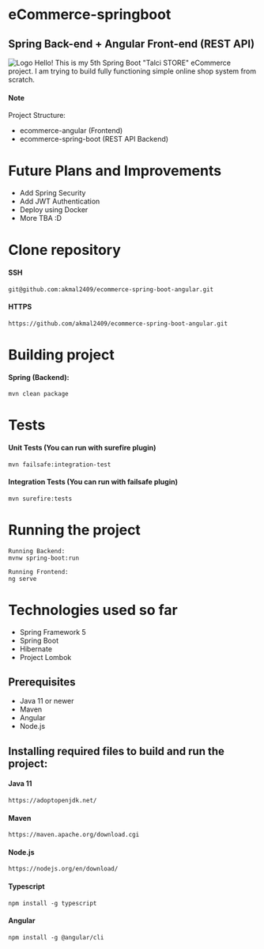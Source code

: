 # eCommerce-springboot 
## Spring Back-end + Angular Front-end (REST API)

![Logo](https://github.com/akmal2409/ecommerce-spring-boot-angular/blob/master/ecommerce-angular/src/assets/images/logo.png)
Hello! This is my 5th Spring Boot "Talci STORE" eCommerce project. I am trying to build fully functioning simple online shop system from scratch.
#### Note
  Project Structure:
  - ecommerce-angular (Frontend)
  - ecommerce-spring-boot (REST API Backend)

# Future Plans and Improvements
* Add Spring Security
* Add JWT Authentication
* Deploy using Docker
* More TBA :D

# Clone repository
#### SSH
    git@github.com:akmal2409/ecommerce-spring-boot-angular.git
#### HTTPS
    https://github.com/akmal2409/ecommerce-spring-boot-angular.git

# Building project
#### Spring (Backend):
    mvn clean package

# Tests
#### Unit Tests (You can run with surefire plugin)
    mvn failsafe:integration-test
#### Integration Tests (You can run with failsafe plugin)
    mvn surefire:tests

# Running the project
    Running Backend:
    mvnw spring-boot:run
    
    Running Frontend:
    ng serve
  
# Technologies used so far
* Spring Framework 5
* Spring Boot
* Hibernate
* Project Lombok

## Prerequisites
* Java 11 or newer
* Maven
* Angular
* Node.js

## Installing required files to build and run the project:
#### Java 11
    https://adoptopenjdk.net/
#### Maven
    https://maven.apache.org/download.cgi
#### Node.js
    https://nodejs.org/en/download/
#### Typescript
    npm install -g typescript
#### Angular
    npm install -g @angular/cli
      
    
        


    
